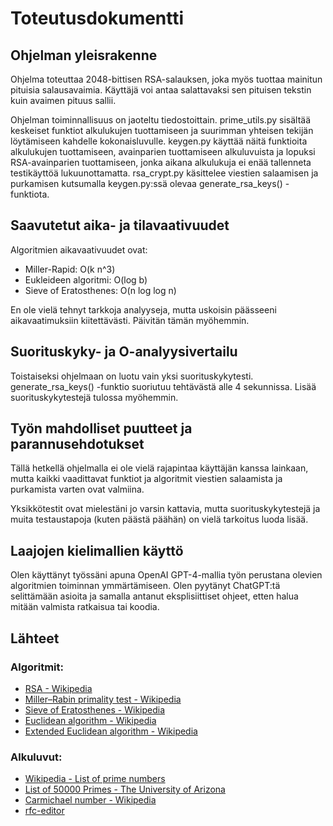 # Toteutusdokumentti

## Ohjelman yleisrakenne

Ohjelma toteuttaa 2048-bittisen RSA-salauksen, joka myös tuottaa mainitun pituisia salausavaimia. Käyttäjä voi antaa salattavaksi sen pituisen tekstin kuin avaimen pituus sallii.

Ohjelman toiminnallisuus on jaoteltu tiedostoittain. prime_utils.py sisältää keskeiset funktiot alkulukujen tuottamiseen ja suurimman yhteisen tekijän löytämiseen kahdelle kokonaisluvulle. keygen.py käyttää näitä funktioita alkulukujen tuottamiseen, avainparien tuottamiseen alkuluvuista ja lopuksi RSA-avainparien tuottamiseen, jonka aikana alkulukuja ei enää tallenneta testikäyttöä lukuunottamatta. rsa_crypt.py käsittelee viestien salaamisen ja purkamisen kutsumalla keygen.py:ssä olevaa generate_rsa_keys() -funktiota.

## Saavutetut aika- ja tilavaativuudet

Algoritmien aikavaativuudet ovat:

- Miller-Rapid: O(k n^3)
- Eukleideen algoritmi: O(log b)
- Sieve of Eratosthenes: O(n log log n)

En ole vielä tehnyt tarkkoja analyyseja, mutta uskoisin päässeeni aikavaatimuksiin kiitettävästi. Päivitän tämän myöhemmin.

## Suorituskyky- ja O-analyysivertailu

Toistaiseksi ohjelmaan on luotu vain yksi suorituskykytesti. generate_rsa_keys() -funktio suoriutuu tehtävästä alle 4 sekunnissa. Lisää suorituskykytestejä tulossa myöhemmin.

## Työn mahdolliset puutteet ja parannusehdotukset

Tällä hetkellä ohjelmalla ei ole vielä rajapintaa käyttäjän kanssa lainkaan, mutta kaikki vaadittavat funktiot ja algoritmit viestien salaamista ja purkamista varten ovat valmiina.

Yksikkötestit ovat mielestäni jo varsin kattavia, mutta suorituskykytestejä ja muita testaustapoja (kuten päästä päähän) on vielä tarkoitus luoda lisää.

## Laajojen kielimallien käyttö

Olen käyttänyt työssäni apuna OpenAI GPT-4-mallia työn perustana olevien algoritmien toiminnan ymmärtämiseen. Olen pyytänyt ChatGPT:tä selittämään asioita ja samalla antanut eksplisiittiset ohjeet, etten halua mitään valmista ratkaisua tai koodia.

## Lähteet

### Algoritmit:

- [RSA - Wikipedia](https://fi.wikipedia.org/wiki/RSA)
- [Miller–Rabin primality test - Wikipedia](https://en.wikipedia.org/wiki/Miller–Rabin_primality_test)
- [Sieve of Eratosthenes - Wikipedia](https://en.wikipedia.org/wiki/Sieve_of_Eratosthenes)
- [Euclidean algorithm - Wikipedia](https://en.wikipedia.org/wiki/Euclidean_algorithm)
- [Extended Euclidean algorithm - Wikipedia](https://en.wikipedia.org/wiki/Extended_Euclidean_algorithm)

### Alkuluvut:

- [Wikipedia - List of prime numbers](https://en.wikipedia.org/wiki/List_of_prime_numbers)
- [List of 50000 Primes - The University of Arizona](https://www2.cs.arizona.edu/icon/oddsends/primes.htm)
- [Carmichael number - Wikipedia](https://en.wikipedia.org/wiki/Carmichael_number)
- [rfc-editor](https://www.rfc-editor.org/rfc/rfc3526#page-3)

